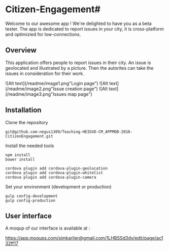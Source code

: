 # Citizen-Engagement#

Welcome to our awesome app ! We're delighted to have you as a beta tester.
The app is dedicated to report issues in your city, it is cross-platform and optimizied for low-connections.

## Overview

This application offers people to report issues in their city. An issue is geolocated and illustrated by a picture. Then the autorites can take the issues in consideration for their work.

![Alt text](/readme/image1.png"Login page")
![Alt text](/readme/image2.png"Issue creation page")
![Alt text](/readme/image3.png"Issues map page")

## Installation

Clone the repository

```
git@github.com:negus1309/Teaching-HEIGVD-CM_APPMOB-2016-CitizenEngagement.git
```


Install the needed tools

```
npm install
bower install

cordova plugin add cordova-plugin-geolocation
cordova plugin add cordova-plugin-whitelist
cordova plugin add cordova-plugin-camera
```

Set your environment (development or production)
```
gulp config-development
gulp config-production
```

## User interface
A moqup of our interface is available at :

https://app.moqups.com/simkarlier@gmail.com/1LHBSSd3dy/edit/page/ac132ff17

